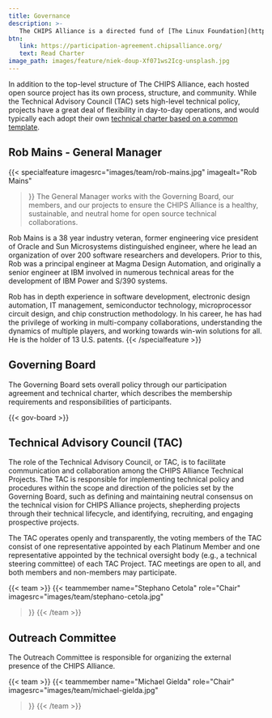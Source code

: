 ```yaml
---
title: Governance
description: >-
   The CHIPS Alliance is a directed fund of [The Linux Foundation](https://linuxfoundation.org/), a 501(c)(6) non-profit organization. Following best practices in the industry, we maintain a clear and consistent separation of responsibilities between technical and non-technical governance decisions. The CHIPS Alliance operates under its Charter.
btn:
   link: https://participation-agreement.chipsalliance.org/
   text: Read Charter
image_path: images/feature/niek-doup-Xf071ws2Icg-unsplash.jpg
---
```


In addition to the top-level structure of The CHIPS Alliance, each hosted open source project has its own process, structure, and community. While the Technical Advisory Council (TAC) sets high-level technical policy, projects have a great deal of flexibility in day-to-day operations, and would typically each adopt their own [technical charter based on a common template](https://docs.google.com/document/d/1_NeUOrl8IG7ih-Ji31LehKqv0KGT3VJcotvv4SwBmIg/edit).

## Rob Mains - General Manager
{{< specialfeature 
imagesrc="images/team/rob-mains.jpg"
imagealt="Rob Mains"
>}}
The General Manager works with the Governing Board, our members, and our projects to ensure the CHIPS Alliance is a healthy, sustainable, and neutral home for open source technical collaborations.

Rob Mains is a 38 year industry veteran, former engineering vice president of Oracle and Sun Microsystems distinguished engineer, where he lead an organization of over 200 software researchers and developers. Prior to this, Rob was a principal engineer at Magma Design Automation, and originally a senior engineer at IBM involved in numerous technical areas for the development of IBM Power and S/390 systems.

Rob has in depth experience in software development, electronic design automation, IT management, semiconductor technology, microprocessor circuit design, and chip construction methodology. In his career, he has had the privilege of working in multi-company collaborations, understanding the dynamics of multiple players, and working towards win-win solutions for all. He is the holder of 13 U.S. patents.
{{< /specialfeature >}}

## Governing Board

The Governing Board sets overall policy through our participation agreement and technical charter, which describes the membership requirements and responsibilities of participants.

{{< gov-board >}}

## Technical Advisory Council (TAC)

The role of the Technical Advisory Council, or TAC, is to facilitate communication and collaboration among the CHIPS Alliance Technical Projects. The TAC is responsible for implementing technical policy and procedures within the scope and direction of the policies set by the Governing Board, such as defining and maintaining neutral consensus on the technical vision for CHIPS Alliance projects, shepherding projects through their technical lifecycle, and identifying, recruiting, and engaging prospective projects.

The TAC operates openly and transparently, the voting members of the TAC consist of one representative appointed by each Platinum Member and one representative appointed by the technical oversight body (e.g., a technical steering committee) of each TAC Project. TAC meetings are open to all, and both members and non-members may participate.


{{< team >}}
   {{< teammember 
   name="Stephano Cetola"
   role="Chair"
   imagesrc="images/team/stephano-cetola.jpg"
   >}}
{{< /team >}}

## Outreach Committee

The Outreach Committee is responsible for organizing the external presence of the CHIPS Alliance.

{{< team >}}
   {{< teammember 
   name="Michael Gielda"
   role="Chair"
   imagesrc="images/team/michael-gielda.jpg"
   >}}
{{< /team >}}
